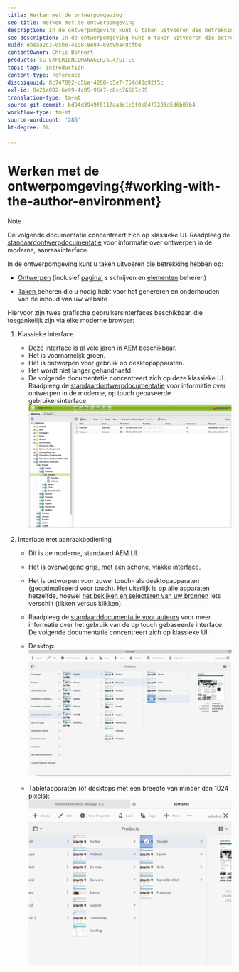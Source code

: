 ```yaml
---
title: Werken met de ontwerpomgeving
seo-title: Werken met de ontwerpomgeving
description: In de ontwerpomgeving kunt u taken uitvoeren die betrekking hebben op het ontwerpen (waaronder het schrijven en beheren van elementen voor pagina's) en het beheren van taken die u nodig hebt voor het genereren en onderhouden van de inhoud van uw website.
seo-description: In de ontwerpomgeving kunt u taken uitvoeren die betrekking hebben op het ontwerpen (waaronder het schrijven en beheren van elementen voor pagina's) en het beheren van taken die u nodig hebt voor het genereren en onderhouden van de inhoud van uw website.
uuid: ebeaa2c3-05b0-4108-8e84-69b9ba48cfbe
contentOwner: Chris Bohnert
products: SG_EXPERIENCEMANAGER/6.4/SITES
topic-tags: introduction
content-type: reference
discoiquuid: 8c747892-c5ba-4288-b5e7-75fd40d92f5c
exl-id: 8421a092-6e99-4c05-9647-c0cc76667c85
translation-type: tm+mt
source-git-commit: bd94d3949f0117aa3e1c9f0e84f7293a5d6b03b4
workflow-type: tm+mt
source-wordcount: '286'
ht-degree: 0%

---
```


# Werken met de ontwerpomgeving{#working-with-the-author-environment}

>[!NOTE]
>
>De volgende documentatie concentreert zich op klassieke UI. Raadpleeg de [standaardontwerpdocumentatie](/help/assets/assets.md) voor informatie over ontwerpen in de moderne, aanraakinterface.

In de ontwerpomgeving kunt u taken uitvoeren die betrekking hebben op:

* [Ontwerpen](/help/sites-authoring/author.md)  (inclusief  [pagina&#39;](/help/sites-authoring/qg-page-authoring.md) s schrijven en  [elementen](/help/assets/assets.md) beheren)

* [Taken ](/help/sites-administering/administer-best-practices.md) beheren die u nodig hebt voor het genereren en onderhouden van de inhoud van uw website

Hiervoor zijn twee grafische gebruikersinterfaces beschikbaar, die toegankelijk zijn via elke moderne browser:

1. Klassieke interface

   * Deze interface is al vele jaren in AEM beschikbaar.
   * Het is voornamelijk groen.
   * Het is ontworpen voor gebruik op desktopapparaten.
   * Het wordt niet langer gehandhaafd.
   * De volgende documentatie concentreert zich op deze klassieke UI. Raadpleeg de [standaardontwerpdocumentatie](/help/sites-authoring/author.md) voor informatie over ontwerpen in de moderne, op touch gebaseerde gebruikersinterface.
   ![chlimage_1-149](assets/chlimage_1-149.png)

1. Interface met aanraakbediening

   * Dit is de moderne, standaard AEM UI.
   * Het is overwegend grijs, met een schone, vlakke interface.
   * Het is ontworpen voor zowel touch- als desktopapparaten (geoptimaliseerd voor touch). Het uiterlijk is op alle apparaten hetzelfde, hoewel [het bekijken en selecteren van uw bronnen](/help/sites-authoring/basic-handling.md) iets verschilt (tikken versus klikken).
   * Raadpleeg de [standaarddocumentatie voor auteurs](/help/sites-authoring/author.md) voor meer informatie over het gebruik van de op touch gebaseerde interface. De volgende documentatie concentreert zich op klassieke UI.

   * Desktop:
   ![chlimage_1-150](assets/chlimage_1-150.png)

   * Tabletapparaten (of desktops met een breedte van minder dan 1024 pixels):
   ![chlimage_1-7](assets/chlimage_1-7.jpeg)
